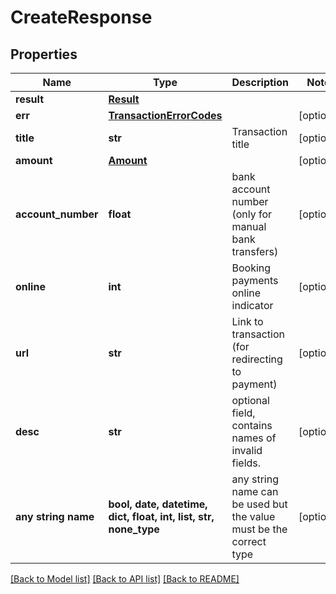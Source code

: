 # CreateResponse


## Properties
Name | Type | Description | Notes
------------ | ------------- | ------------- | -------------
**result** | [**Result**](Result.md) |  | 
**err** | [**TransactionErrorCodes**](TransactionErrorCodes.md) |  | [optional] 
**title** | **str** | Transaction title | [optional] 
**amount** | [**Amount**](Amount.md) |  | [optional] 
**account_number** | **float** | bank account number (only for manual bank transfers) | [optional] 
**online** | **int** | Booking payments online indicator | [optional] 
**url** | **str** | Link to transaction (for redirecting to payment) | [optional] 
**desc** | **str** | optional field, contains names of invalid fields. | [optional] 
**any string name** | **bool, date, datetime, dict, float, int, list, str, none_type** | any string name can be used but the value must be the correct type | [optional]

[[Back to Model list]](../README.md#documentation-for-models) [[Back to API list]](../README.md#documentation-for-api-endpoints) [[Back to README]](../README.md)


